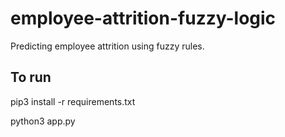 # employee-attrition-fuzzy-logic
Predicting employee attrition using fuzzy rules.

## To run
pip3 install -r requirements.txt

python3 app.py
